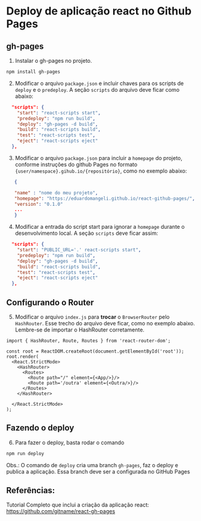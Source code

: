 # Deploy de aplicação react no Github Pages

## gh-pages
1. Instalar o gh-pages no projeto. 
  ```bash
npm install gh-pages
```
2. Modificar o arquivo `package.json` e incluir chaves para os scripts de `deploy` e o `predeploy`. A seção `scripts` do arquivo deve ficar como abaixo:
```JSON
  "scripts": {
    "start": "react-scripts start",
    "predeploy": "npm run build", 
    "deploy": "gh-pages -d build", 
    "build": "react-scripts build",
    "test": "react-scripts test",
    "eject": "react-scripts eject"
  },
```
3. Modificar o arquivo `package.json` para incluir a `homepage` do projeto, conforme instruções do github Pages no formato `{user/namespace}.gihub.io/{repositório}`, como no exemplo abaixo:
```JSON
   {

   "name" : "nome do meu projeto",
   "homepage": "https://eduardomangeli.github.io/react-github-pages/",
   "version": "0.1.0"
   ...
   }
 ```
4. Modificar a entrada do script start para ignorar a `homepage` durante o desenvolvimento local. A seção `scripts` deve ficar assim:
```JSON
  "scripts": {
    "start": "PUBLIC_URL='.' react-scripts start",
    "predeploy": "npm run build", 
    "deploy": "gh-pages -d build", 
    "build": "react-scripts build",
    "test": "react-scripts test",
    "eject": "react-scripts eject"
  },
```
## Configurando o Router
5. Modificar o arquivo `index.js` para **trocar** o `BrowserRouter` pelo `HashRouter`. Esse trecho do arquivo deve ficar, como no exemplo abaixo. Lembre-se de importar o HashRouter corretamente.
```JSX
import { HashRouter, Route, Routes } from 'react-router-dom';

const root = ReactDOM.createRoot(document.getElementById('root'));
root.render(
  <React.StrictMode>
    <HashRouter>
      <Routes>
        <Route path="/" element={<App/>}/>
        <Route path='/outra' element={<Outra/>}/>
      </Routes>
    </HashRouter>
    
  </React.StrictMode>
);

```

## Fazendo o deploy
6. Para fazer o deploy, basta rodar o comando
```bash
npm run deploy
```
Obs.: O comando de `deploy` cria uma branch `gh-pages`, faz o deploy e publica a aplicação. Essa branch deve ser a configurada no GitHub Pages

## Referências:
Tutorial Completo que inclui a criação da aplicação react:
https://github.com/gitname/react-gh-pages